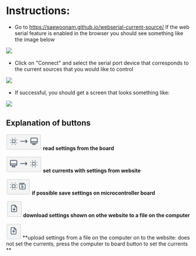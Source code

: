 # Instructions:
* Go to https://saewoonam.github.io/webserial-current-source/
If the web serial feature is enabled in the browser you should see something like the image below
<img src="https://user-images.githubusercontent.com/2872116/101087607-acb33600-356f-11eb-9b31-bc77c5fd32da.png" width="400">

* Click on "Connect" and select the serial port device that corresponds to the current sources that you would like to control
<img src="https://user-images.githubusercontent.com/2872116/101087605-ac1a9f80-356f-11eb-8093-9da832bb0a02.png" width=400>

* If successful, you should get a screen that looks something like:
<img src="https://user-images.githubusercontent.com/2872116/101087601-ab820900-356f-11eb-9910-a657a3c7178f.png" width=400>

## Explanation of buttons


<img src="https://github.com/saewoonam/webserial-current-source/blob/main/images/board2computer.png" height=44> **read settings from the board**

<img src="https://github.com/saewoonam/webserial-current-source/blob/main/images/computer2board.png" height=44> **set currents with settings from website**

<img src="https://github.com/saewoonam/webserial-current-source/blob/main/images/save_on_board.png" height=44> **if possible save settings on microcontroller board**

<img src="https://github.com/saewoonam/webserial-current-source/blob/main/images/download.png" height=44> **download settings shown on othe website to a file on the computer**

<img src="https://github.com/saewoonam/webserial-current-source/blob/main/images/upload.png" height=44> **upload settings from a file on the computer on to the website: does not set the currents, press the computer to board button to set the currents **

